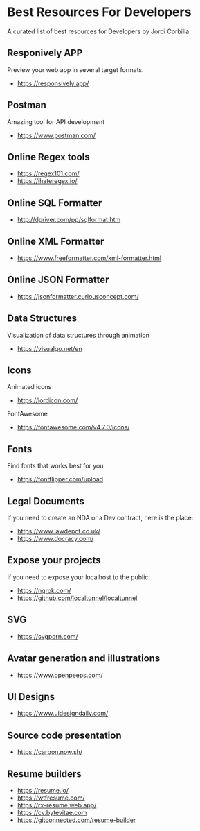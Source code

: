 # Best Resources For Developers

A curated list of best resources for Developers by Jordi Corbilla

## Responively APP

Preview your web app in several target formats. 

- https://responsively.app/

## Postman

Amazing tool for API development

- https://www.postman.com/

## Online Regex tools

- https://regex101.com/
- https://ihateregex.io/

## Online SQL Formatter

- http://dpriver.com/pp/sqlformat.htm

## Online XML Formatter

- https://www.freeformatter.com/xml-formatter.html

## Online JSON Formatter

- https://jsonformatter.curiousconcept.com/

## Data Structures

Visualization of data structures through animation

- https://visualgo.net/en

## Icons

Animated icons

- https://lordicon.com/

FontAwesome

- https://fontawesome.com/v4.7.0/icons/

## Fonts

Find fonts that works best for you

- https://fontflipper.com/upload

## Legal Documents

If you need to create an NDA or a Dev contract, here is the place:

- https://www.lawdepot.co.uk/
- https://www.docracy.com/

## Expose your projects

If you need to expose your localhost to the public:

- https://ngrok.com/
- https://github.com/localtunnel/localtunnel

## SVG

- https://svgporn.com/

## Avatar generation and illustrations

- https://www.openpeeps.com/

## UI Designs

- https://www.uidesigndaily.com/

## Source code presentation

- https://carbon.now.sh/

## Resume builders

- https://resume.io/
- https://wtfresume.com/
- https://rx-resume.web.app/ 
- https://cv.bytevitae.com
- https://gitconnected.com/resume-builder
